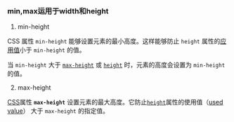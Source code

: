 ### min,max运用于width和height

1. min-height

CSS 属性 `min-height` 能够设置元素的最小高度。这样能够防止 `height` 属性的[应用值](https://developer.mozilla.org/zh-CN/docs/Web/CSS/used_value)小于 `min-height` 的值。

当 `min-height` 大于 [`max-height`](https://developer.mozilla.org/zh-CN/docs/Web/CSS/max-height) 或 [`height`](https://developer.mozilla.org/zh-CN/docs/Web/CSS/height) 时，元素的高度会设置为 `min-height` 的值。

2. max-height

[CSS](https://developer.mozilla.org/en-US/docs/Web/CSS)属性 **`max-height`** 设置元素的最大高度。它防止[`height`](https://developer.mozilla.org/zh-CN/docs/Web/CSS/height)属性的使用值（[used value](https://developer.mozilla.org/en-US/docs/Web/CSS/used_value)） 大于 `max-height` 的指定值。